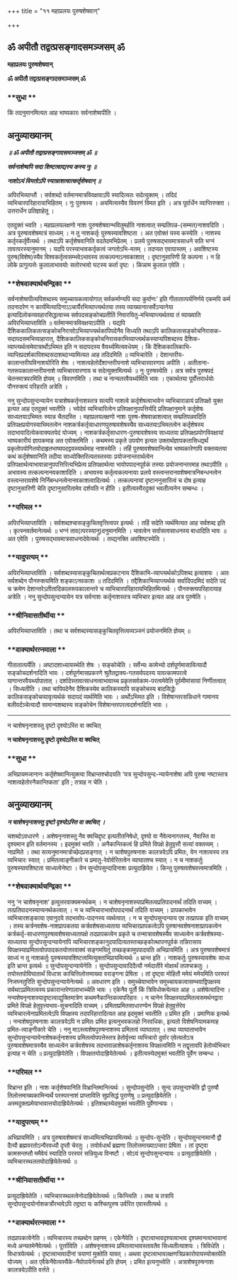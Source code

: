 +++
title = "११ महाप्रलयः पुरुषशेषवान्"

+++


## ॐ अपीतौ तद्वत्प्रसङ्गादसमञ्जसम् ॐ

**महाप्रलयः पुरुषशेषवान्**

**ॐ अपीतौ तद्वत्प्रसङ्गादसमञ्जसम् ॐ**

### **सुधा **

किं तदनुमानमित्यत आह भाष्यकारः सर्वनाशेष्वपीति ।

## **अनुव्याख्यानम्**

***॥ ॐ अपीतौ तद्वत्प्रसङ्गादसमञ्जसम् ॐ ॥***

***सर्वनाशेष्वपि सदा शिष्टत्वाद्यस्य कस्य नुः ॥***

***नाशोऽयं विमतोऽपि स्यान्नाशत्वात्कर्तृशेषवान् ॥***

अपिरभिव्याप्तौ । सर्वशब्दो वर्तमानमात्रविवक्षयाऽपि स्यादित्यतः सदेत्युक्तम् । तदिदं व्यभिचारपरिहारायाभिहितम् । नुः पुरुषस्य । अयमित्यस्यैव विवरणं विमत इति । अत्र पूर्वार्धेन व्याप्तिरुक्ता । उत्तरार्धेन प्रतिज्ञाहेतू ।

एतदुक्तं भवति । महाप्रलयलक्षणो नाशः पुरुषशेषवान्भवितुमर्हति नाशत्वात् सम्प्रतिपन्न-(सम्मत)नाशवदिति । अत्र पूरुषावशेषमात्रं साध्यम् । न तु नाशकर्तृः पुरुषस्यावशिष्टता । अत एवोक्तं यस्य कस्येति । नाशस्य कर्तृरकर्तृर्वेत्यर्थः । तथाऽपि कर्तृशेषवानिति वदतेदमभिप्रेतम् । प्रलये पुरुषसद्भावमात्रसाधने सति भग्नं तावत्परस्यानुमानम् । यदपि परस्याभावकर्तृकत्वं जगतोऽभि-मतम् । तदप्यत एवापास्तम् । अवशिष्टस्य पुरुष(विशेष)स्यैव विश्वकर्तृत्वसम्भवेऽभावस्य तत्कल्पनाऽनवकाशात् । दृष्टानुसारिणी हि कल्पना । न हि लोके प्रागुत्पत्तेः कुलालाभावयोः सतोरभावो घटस्य कर्ता दृष्टः । किन्नाम कुलाल एवेति ।

### **शेषवाक्यार्थचन्द्रिका **

सर्वनाशेष्वपीत्यपिशब्दस्य समुच्चायकत्वायोगात् सर्वकर्माण्यपि सदा कुर्वाणः’ इति गीतातात्पर्यनिर्णये एकमपि कर्म तदनादरेण न कार्यमित्यादिनाऽऽचार्यैरभिव्याप्त्यर्थतया तस्य व्याख्यानात्सर्वेऽप्यानेया इत्यादिलोकव्यवहारसिद्धत्वाच्च सर्वपदसङ्कोचप्रतीतिं निवारयितु-मभिव्याप्त्यर्थतया तं व्याख्याति अपिरभिव्याप्ताविति ॥ वर्तमानमात्रविवक्षयाऽपीति । यद्यपि दैशिककालिकतत्सङ्कोचनिरासोऽभिव्याप्त्यर्थकापिपदेनैव सिध्यति तथाऽपि कालिकतत्सङ्कोचनिरासक-सदापदसमभिव्याहारात्, दैशिककालिकसङ्कोचनिरासकाभिव्याप्त्यर्थकस्याप्यपिशब्दस्य दैशिक-व्याप्त्यर्थत्वमेवात्रार्थोऽभिमत इति न सदापदस्य वैयर्थ्यमित्यवधेयम् । किं दैशिककालिकाभि-व्याप्तिप्रदर्शकापिशब्दसदाशब्दाभ्यामित्यत आह तदिदमिति ॥ व्यभिचारेति । देशान्तरीय-कालान्तरीयविनाशयोरिति शेषः । नाशत्वहेतोर्देशान्तरीयनाशे व्यभिचारवारणाय अपीति । अतीताना-गतरूपकालान्तरीयनाशे व्यभिचारवारणाय च सदेत्युक्तमित्यर्थः ॥ नुः पुरुषस्येति । अत्र सर्वत्र पुरुषपदं चेतनमात्रपरमिति ज्ञेयम् ॥ विवरणमिति । तथा च नान्यतरवैयर्थ्यमिति भावः । एकार्थतया पूर्वोत्तरार्धयोः पौनरुक्त्यं परिहरति अत्रेति ।

ननु सुन्दोपसुन्दन्यायेन यत्राशेषकर्तृनाशस्तत्र सत्यपि नाशत्वे कर्तृशेषत्वाभावेन व्यभिचारान्नायं प्रतिपक्षो युक्त इत्यत आह एतदुक्तं भवतीति । भवेदेवं व्यभिचारित्वेन प्रतिपक्षानुपपत्तिर्यदि प्रतिपक्षानुमाने कर्तृशेषः साध्यतयाऽभिमतः स्यान्न चैतदस्ति । महाप्रलयलक्षणो नाशः पुरुष-शेषवान्नाशत्वात् सम्प्रतिपन्नवदिति प्रतिपक्षप्रयोगस्याभिमतत्वेन नाशकर्त्रकर्तृसाधारणपुरुषावशेषस्यैव साध्यतयाऽभिमतत्वेन कर्तृशेषस्य तदाभावादित्येकवाक्यतयेदं योज्यम् । नाशकर्त्रकर्तृसाधारण-पुरुषावशेषस्य साध्यतया प्रतिपक्षप्रयोगविवक्षायां भाष्यकारीयं ज्ञापकमाह अत एवोक्तमिति । कथमस्य प्रकृते उपयोग इत्यत उक्तार्थज्ञापकतासिध्द्यर्थं प्रकृतोपयोगितयोदाहृतभाष्यपदद्वयस्यार्थमाह नाशस्येति । तर्हि पुरुषावशेषवानित्येव भाष्यकारेणापि वक्तव्यतया कथं कर्तृशेषवानिति तदीया साध्योक्तिरित्यतस्तस्याः प्रयोजनान्तरार्थत्वेन प्रतिपक्षार्थत्वाभावान्नानुपपत्तिरित्यभिप्रेत्य प्रतिपक्षार्थत्वा भावोपपादनपूर्वकं तस्याः प्रयोजनान्तरमाह तथाऽपीति ॥ अभावस्य तत्कल्पनानवकाशादिति । अभावस्य कर्तृत्वकल्पनायाः प्रलये वस्त्वन्तरानवशेषमात्रनिबन्धनत्वेन वस्त्वन्तरावशेषे निर्निबन्धनत्वेनानवकाशत्वादित्यर्थः । तत्कल्पनायां दृष्टाननुसारित्वं च दोष इत्याह दृष्टानुसारिणी चेति दृष्टानुसारितामेव दर्शयति न हीति । इतीत्यस्यैरदुक्तं भवतीत्यनेन सम्बन्धः ।

### **परिमल **

अपिरभिव्याप्ताविति । सर्वशब्दश्चासङ्कुचितवृत्तित्वपर इत्यर्थः । तर्हि सदेति व्यर्थमित्यत आह सर्वशब्द इति । कृत्स्नवर्तमानेत्यर्थः ॥ भग्नं ताव(त्परस्यानु)दनुमानमिति । भावत्वेन सर्वासत्वसाधनस्य बाधादिति भावः ॥ अत एवेति । पुरुषसद्भावमात्रसाधनादेवेत्यर्थः । तव्द्यनक्ति अवशिष्टस्येति ।

### **यादुपत्यम् **

अपिरभिव्याप्ताविति । सर्वशब्दस्यासङ्कुचितार्थत्वप्रकटनाय दैशिकाभि-व्याप्त्यर्थकोऽपिशब्द इत्याशयः । अतः सर्वशब्देन पौनरुक्त्यमिति शङ्काऽनवकाशः ॥ तदिदमिति । तद्दैशिकाभिव्याप्त्यर्थकं सर्वादिपदमिदं सदेति पदं च क्रमेण देशान्तरेऽतीतादिकालरूपकालान्तरे च व्यभिचारपरिहारायभिहितमित्यर्थः । पौनरुक्त्यपरिहारायाह अत्रेति । ननु सुन्दोपसुन्दन्यायेन यत्र सर्वनाशः कर्तृनाशस्तत्र व्यभिचार इत्यत आह अत्र पुरुषेति ।

### **श्रीनिवासतीर्थीया **

अपिरभिव्याप्ताविति । तथा च सर्वशब्दस्यासङ्कुचितवृत्तित्वव्यञ्जनं प्रयोजनमिति ज्ञेयम् ॥

### **वाक्यार्थरत्नमाला **

गीतातात्पर्येति । अष्टादशाध्यायस्थेति शेषः । सङ्कोचेति । सर्वेभ्यः कामेभ्यो दर्शपूर्णमासावित्यादौ सङ्कोचदर्शनादिति भावः । दर्शपूर्णमासप्रकरणे श्रुतैतद्वाक्य-गतसर्वपदस्य यावत्कामपरत्वे यागान्तरवैयर्थ्यापातात् । दर्शादेस्तावत्साधनत्वाभावाच्च प्रकृतसर्वकाम-परत्वमेवेति पूर्वमीमांसायां निर्णीतत्वात् । सिध्यतीति । तथा चापिपदेनैव दैशिकस्येव कालिकस्यापि सङ्कोचस्य बादसिद्धेः कालिकसङ्कोचव्यावृत्यर्थकं सदापदं व्यर्थमिति भावः । अर्थोऽभिमत इति । विशेषान्तरसन्निधाने गामानय बलीवर्दञ्चेत्यादौ सामान्यशब्दस्य सङ्कोचेन विशेषान्तरपरत्वदर्शनादिति भावः ।





------------------------------------------------------------------------

न चाशेषनृनाशस्तु दृष्टो दृश्योऽस्ति वा क्वचित्

**न चाशेषनृनाशस्तु दृष्टो दृश्योऽस्ति वा क्वचित्**

### **सुधा **

अभिप्रायमजानानः कर्तृशेषवानित्युक्त्या विभ्रान्तश्चोदयति ‘यत्र सुन्दोपसुन्द-न्यायेनाशेषा अपि पुरुषा नष्टास्तत्र नाशत्वहेतोरनैकान्तिकता’ इति ; तत्राह न चेति ।

## **अनुव्याख्यानम्**

***न चाशेषनृनाशस्तु दृष्टो दृश्योऽस्ति वा क्वचित् ।***

चशब्दोऽवधारणे । अशेषनृनाशस्तु नैव क्वचिद्दृष्ट इत्यतीतनिषेधो, दृश्यो वा नैवेत्यनागतस्य, नैवास्ति वा दृश्यमान इति वर्तमानस्य । इदमुक्तं भवति । अनैकान्तिकत्वं हि प्रमिते विपक्षे हेतुवृत्तौ सत्यां वक्तव्यम् । नाप्रमिते । तथा सत्यनुमानमात्रोच्छेदप्रसङ्गात् । न चाशेषपुरुषनाशः कालत्रयेऽपि प्रमितः, येन नाशत्वस्य तत्र व्यभिचारः स्यात् । प्रमितत्वाङ्गीकारे च प्रमातु-रेवोर्वरितत्वेन व्याघातश्च स्यात् । न च नाशकर्तुः पुरुषस्यावशिष्टता साध्यत्वेनेष्टा । येन सुन्दोपसुन्दादिनाशः प्रत्युदाह्रियेत । किन्तु पुरुषावशेषवत्त्वमात्रमिति ।

### **शेषवाक्यार्थचन्द्रिका **

ननु ‘न चाशेषनृनाश’ इत्युत्तरवाक्यमनर्थकम् । न चाशेषनृनाशस्याप्रमितत्वप्रतिपादनार्थं तदिति वाच्यम् । तत्प्रतिपादनस्याप्यनर्थकत्वात् । न च व्यभिचाराभावोपपादनार्थं तदिति वाच्यम् । प्रापकाभावेन व्यभिचारशङ्काया एवानुदये तदभावोप-पादनस्य व्यर्थत्वात् । न च सुन्दोपसुन्दन्याय एव तत्प्रापक इति वाच्यम् । तस्य कर्त्रनवशेष-नाशप्रापकतया कर्त्रवशेषसाध्यताया व्यभिचारप्रापकत्वेऽपि पुरुषानवशेषनाशाप्रापकत्वेन कर्त्रकर्तृ-साधारणपुरुषावशेषसाध्यतापक्षे तदप्रापकत्वेन प्रकृते च तन्मात्रावशेषस्यैव साध्यत्वेन कर्त्रवशेषस्या-साध्यतया सुन्दोपसुन्दन्यायेनापि व्यभिचारशङ्कानुदयादित्यतस्तच्छङ्कोत्थापनपूर्वकं तन्निरासाय विपक्षस्याप्रमितत्वोपपादकतयोत्तरवाक्यं सङ्गमयितुं तच्छङ्कामुपपादयति अभिप्रायमिति । अत्र पुरुषावशेषमात्रं साध्यं न तु नाशकर्तुः पुरुषस्यावशिष्टत्वमित्युक्ताभिप्रायमित्यर्थः ॥ भ्रान्त इति । नाशकर्तुः पुरुषस्यावशेषः साध्य इति भ्रान्त इत्यर्थः ॥ सुन्दोपसुन्दन्यायेनेति । सुन्दोपसुन्दावादिदैत्यौ नर्मदातीरे मोक्षार्थं तपश्चक्रतुः । तयोस्तपोविघातार्थं विधात्रा काचित्तिलोत्तमाख्या वराङ्गना प्रेषिता । तां दृष्ट्वा मोहितौ ममेयं ममेयमिति परस्परं निजघ्नतुरिति सुन्दोपसुन्दन्यायेनेत्यर्थः ॥ अवधारण इति । समुच्चेयाभावेन समुच्चायकत्वासम्भवाद्विपक्षस्य सर्वथाऽप्रमितत्वस्य प्रकारान्तरेणालाभाच्चेति भावः । एकेनैव पूर्तौ किं त्रिविधोक्त्येत्यत आह ॥ अशेषेत्यादिना । नन्वशेषनृनाशस्यादृष्टत्वाद्युक्तिमात्रेण कथमनैकान्तिकत्वपरिहारः । न चानेन विपक्षस्याप्रमितत्वसमर्थनद्वारा प्रमिते विपक्षे हेतुवृत्त्यभाव-सूचनादिति वाच्यम् । प्रमिताप्रमितसाधारण्येन विपक्षे हेतुवृत्तेरेव व्यभिचारत्वेनाप्रमितत्वेऽपि विपक्षस्य तदपरिहारादित्यत आह इदमुक्तं भवतीति ॥ प्रमित इति । प्रमाणिक इत्यर्थः । नन्वशेषपुरुषनाशः कालत्रयेऽपि न प्रमितः प्रमित इत्यनुभवकलहो निरवधिकः, इत्यतो विशेषनियामकमाह प्रमित-त्वाङ्गीकारे चेति । ननु माऽस्त्वशेषपुरुषनाशस्य प्रमितत्वं व्याघातात् । तथा व्याघाताभावेन सुन्दोपसुन्दन्यायेनाशेषकर्तृनाशस्य प्रमितत्वोपपत्तेस्तत्र हेतोर्वृत्त्या व्यभिचारो दुर्वार एवेत्यतोऽत्र पुरुषावशेषमात्रस्यैव साध्यत्वेन कर्त्रवशेषस्य तदभावान्नाशेषकर्तृनाशस्य विपक्षत्वमिति न तद्वृत्तावपि हेतोर्व्यभिचार इत्याह न चेति ॥ प्रत्युदाह्रियेतेति । विपक्षतयोदाह्रियेतेत्यर्थः । इतीत्यस्येदमुक्तं भवतीति पूर्वेण सम्बन्धः ।

### **परिमल **

विभ्रान्त इति । नाशः कर्तृशेषवानिति विभ्रान्तिमानित्यर्थः । सुन्दोपसुन्देति । सुन्द उपसुन्दश्चेति द्वौ पुरुषौ तिलोत्तमाख्यकामिन्यर्थे परस्परनाशं प्राप्ताविति सुप्रसिद्धं पुराणेषु ॥ प्रत्युदाह्रियेतेति । अस्मदुक्तप्रमेयाभावात्तयोदाह्रियेतेत्यर्थः । इतिशब्दस्येदमुक्तं भवतीति पूर्वेणान्वयः ।

### **यादुपत्यम् **

अभिप्रायमिति । अत्र पुरुषावशेषमात्रं साध्यमित्यभिप्रायमित्यर्थः ॥ सुन्दोप-सुन्देति । सुन्दोपसुन्दनामानौ द्वौ दैत्यौ ब्रह्मवरतोऽन्यैरवध्यौ दृप्तौ चेरतुः । तयोर्वधार्थं ब्रह्मणा तिलोत्तमाख्याऽप्सरा प्रेषिता । तां दृष्ट्वा कामसन्तप्तौ ममैवेयं स्यादिति परस्परं सन्नियुध्य विनष्टौ । सोऽयं सुन्दोपसुन्दन्यायः ॥ प्रत्युदाह्रियेतेति । व्यभिचारस्थलतयोदाह्रियेतेत्यर्थः ॥

### **श्रीनिवासतीर्थीया **

प्रत्युदाह्रियेतेति । व्यभिचारस्थलत्वेनोदाह्रियेतेत्यर्थः ॥ किन्त्विति । तथा च तत्रापि सुन्दोपसुन्दयोर्नाशकर्त्रोरभावेऽपि तद्द्रष्टा यः कश्चित्पुरुष उर्वरित एवास्तीत्यर्थः ॥

### **वाक्यार्थरत्नमाला **

तदप्रापकत्वेनेति । व्यभिचारस्य तच्छब्देन ग्रहणम् । एकेनैवेति । दृष्टत्वाभावदृश्यत्वाभाव दृश्यमानत्वाभावानां मध्ये अन्यतमेनैवेत्यर्थः । पूर्त्ताविति । अशेषनृनाशस्य प्रमितत्वाभावस्तावतैव सिध्यतीत्याशयः । त्रिविधेति । विधात्रयेत्यर्थः । दृष्टत्वाभावादीनां त्रयाणां मुक्तेति यावत् । अथवा दृष्टत्वाभावलक्षणत्रिप्रकारोपायस्योक्तयेति योज्यम् । अत एवैकेनैवेत्यस्यैके-नैवोपायेनेत्यर्थ इति ज्ञेयम् । प्रमित इत्यनुभवेति । अत्राशेषपुरुषनाशः कालत्रयेऽपीति वर्त्तते ।

